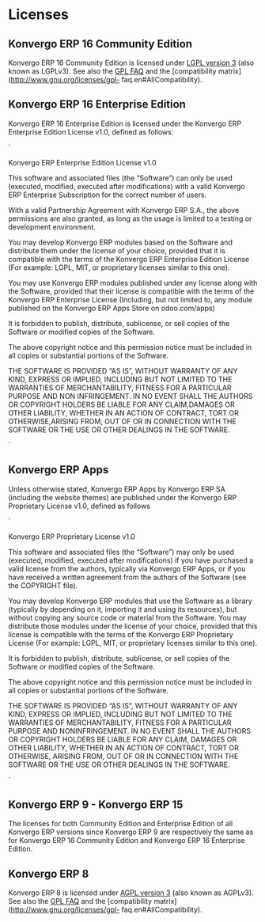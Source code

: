 # Licenses

## Konvergo ERP 16 Community Edition

Konvergo ERP 16 Community Edition is licensed under [LGPL version
3](http://www.gnu.org/licenses/lgpl-3.0.en) (also known as LGPLv3). See
also the [GPL FAQ](http://www.gnu.org/licenses/gpl-faq.en) and the
[compatibility matrix](http://www.gnu.org/licenses/gpl-
faq.en#AllCompatibility).

## Konvergo ERP 16 Enterprise Edition

Konvergo ERP 16 Enterprise Edition is licensed under the Konvergo ERP Enterprise Edition
License v1.0, defined as follows:

`

Konvergo ERP Enterprise Edition License v1.0

This software and associated files (the “Software”) can only be used
(executed, modified, executed after modifications) with a valid Konvergo ERP
Enterprise Subscription for the correct number of users.

With a valid Partnership Agreement with Konvergo ERP S.A., the above permissions are
also granted, as long as the usage is limited to a testing or development
environment.

You may develop Konvergo ERP modules based on the Software and distribute them under
the license of your choice, provided that it is compatible with the terms of
the Konvergo ERP Enterprise Edition License (For example: LGPL, MIT, or proprietary
licenses similar to this one).

You may use Konvergo ERP modules published under any license along with the Software,
provided that their license is compatible with the terms of the Konvergo ERP
Enterprise License (Including, but not limited to, any module published on the
Konvergo ERP Apps Store on odoo.com/apps)

It is forbidden to publish, distribute, sublicense, or sell copies of the
Software or modified copies of the Software.

The above copyright notice and this permission notice must be included in all
copies or substantial portions of the Software.

THE SOFTWARE IS PROVIDED “AS IS”, WITHOUT WARRANTY OF ANY KIND, EXPRESS OR
IMPLIED, INCLUDING BUT NOT LIMITED TO THE WARRANTIES OF MERCHANTABILITY,
FITNESS FOR A PARTICULAR PURPOSE AND NON INFRINGEMENT. IN NO EVENT SHALL THE
AUTHORS OR COPYRIGHT HOLDERS BE LIABLE FOR ANY CLAIM,DAMAGES OR OTHER
LIABILITY, WHETHER IN AN ACTION OF CONTRACT, TORT OR OTHERWISE,ARISING FROM,
OUT OF OR IN CONNECTION WITH THE SOFTWARE OR THE USE OR OTHER DEALINGS IN THE
SOFTWARE.

`

## Konvergo ERP Apps

Unless otherwise stated, Konvergo ERP Apps by Konvergo ERP SA (including the website themes)
are published under the Konvergo ERP Proprietary License v1.0, defined as follows

`

Konvergo ERP Proprietary License v1.0

This software and associated files (the “Software”) may only be used
(executed, modified, executed after modifications) if you have purchased a
valid license from the authors, typically via Konvergo ERP Apps, or if you have
received a written agreement from the authors of the Software (see the
COPYRIGHT file).

You may develop Konvergo ERP modules that use the Software as a library (typically by
depending on it, importing it and using its resources), but without copying
any source code or material from the Software. You may distribute those
modules under the license of your choice, provided that this license is
compatible with the terms of the Konvergo ERP Proprietary License (For example: LGPL,
MIT, or proprietary licenses similar to this one).

It is forbidden to publish, distribute, sublicense, or sell copies of the
Software or modified copies of the Software.

The above copyright notice and this permission notice must be included in all
copies or substantial portions of the Software.

THE SOFTWARE IS PROVIDED “AS IS”, WITHOUT WARRANTY OF ANY KIND, EXPRESS OR
IMPLIED, INCLUDING BUT NOT LIMITED TO THE WARRANTIES OF MERCHANTABILITY,
FITNESS FOR A PARTICULAR PURPOSE AND NONINFRINGEMENT. IN NO EVENT SHALL THE
AUTHORS OR COPYRIGHT HOLDERS BE LIABLE FOR ANY CLAIM, DAMAGES OR OTHER
LIABILITY, WHETHER IN AN ACTION OF CONTRACT, TORT OR OTHERWISE, ARISING FROM,
OUT OF OR IN CONNECTION WITH THE SOFTWARE OR THE USE OR OTHER DEALINGS IN THE
SOFTWARE.

`

## Konvergo ERP 9 - Konvergo ERP 15

The licenses for both Community Edition and Enterprise Edition of all Konvergo ERP
versions since Konvergo ERP 9 are respectively the same as for Konvergo ERP 16 Community
Edition and Konvergo ERP 16 Enterprise Edition.

## Konvergo ERP 8

Konvergo ERP 8 is licensed under [AGPL version
3](http://www.gnu.org/licenses/agpl-3.0.en) (also known as AGPLv3). See
also the [GPL FAQ](http://www.gnu.org/licenses/gpl-faq.en) and the
[compatibility matrix](http://www.gnu.org/licenses/gpl-
faq.en#AllCompatibility).

